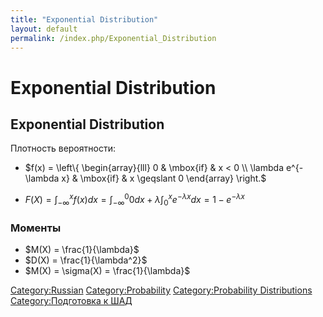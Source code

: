 ```yaml
---
title: "Exponential Distribution"
layout: default
permalink: /index.php/Exponential_Distribution
---
```


# Exponential Distribution

## Exponential Distribution

Плотность вероятности:
- $f(x) = \left\{ \begin{array}{lll} 0 & \mbox{if} & x < 0 \\ \lambda e^{-\lambda x} & \mbox{if} & x \geqslant 0 \end{array} \right.$

- $F(X) = \int_{-\infty}^{x} f(x) dx = \int_{-\infty}^{0} 0 dx + \lambda \int_{0}^{x} e^{-\lambda x} dx = 1 - e^{-\lambda x}$

### Моменты
- $M(X) = \frac{1}{\lambda}$
- $D(X) = \frac{1}{\lambda^2}$
- $M(X) = \sigma(X) = \frac{1}{\lambda}$

[Category:Russian](Category_Russian)
[Category:Probability](Category_Probability)
[Category:Probability Distributions](Category_Probability_Distributions)
[Category:Подготовка к ШАД](Category_Подготовка_к_ШАД)
